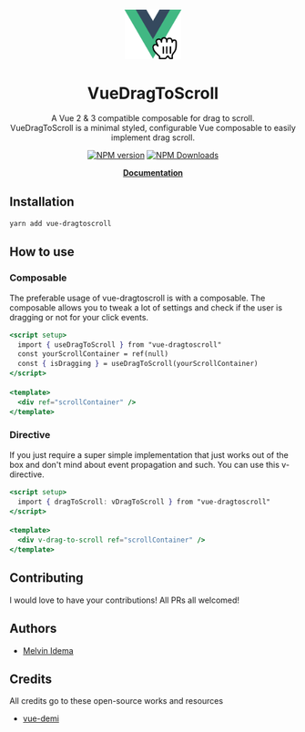 <br />
<p align="center">
  <a href="https://melvinidema.github.io/vue-dragtoscroll">
    <img src="./docs/assets/VueDragToScroll-logo-v1.svg" alt="Logo" width="100" />
  </a>

<h1 align="center">
VueDragToScroll
</h1>
<p align="center">
A Vue 2 & 3 compatible composable for drag to scroll.<br>
VueDragToScroll is a minimal styled, configurable Vue composable to easily implement drag scroll.
<p>

<p align="center">
</a>
<a href="https://www.npmjs.com/package/vue-dragtoscroll" target="__blank"><img src="https://img.shields.io/npm/v/vue-dragtoscroll?style=flat&colorA=002438&colorB=41c399" alt="NPM version"></a>
<a href="https://www.npmjs.com/package/vue-dragtoscroll" target="__blank"><img alt="NPM Downloads" src="https://img.shields.io/npm/dm/vue-dragtoscroll?flat&colorA=002438&colorB=41c399"></a>
</p>

<p align="center">
  <a href="https://melvinidema.github.io/vue-dragtoscroll"><b>Documentation</b></a>
</p>

## Installation
```bash
yarn add vue-dragtoscroll
```

## How to use

### Composable
The preferable usage of vue-dragtoscroll is with a composable. The composable allows you to tweak a lot of settings and check if the user is dragging or not for your click events.
```jsx
<script setup>
  import { useDragToScroll } from "vue-dragtoscroll"
  const yourScrollContainer = ref(null)
  const { isDragging } = useDragToScroll(yourScrollContainer)
</script>

<template>
  <div ref="scrollContainer" />
</template>
```

### Directive
If you just require a super simple implementation that just works out of the box and don't mind about event propagation and such. You can use this v-directive.
```jsx
<script setup>
  import { dragToScroll: vDragToScroll } from "vue-dragtoscroll"
</script>

<template>
  <div v-drag-to-scroll ref="scrollContainer" />
</template>
```

## Contributing

I would love to have your contributions! All PRs all welcomed!

## Authors

- [Melvin Idema](https://github.com/melvinidema)

## Credits
All credits go to these open-source works and resources
- [vue-demi](https://github.com/vueuse/vue-demi)
